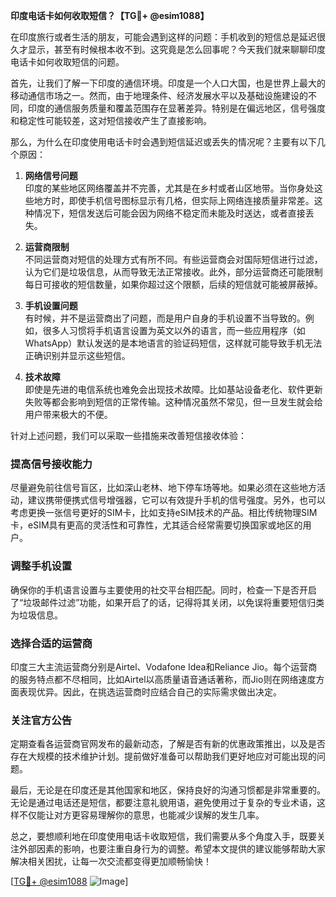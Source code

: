 **印度电话卡如何收取短信？【TG💪+ @esim1088】**

在印度旅行或者生活的朋友，可能会遇到这样的问题：手机收到的短信总是延迟很久才显示，甚至有时候根本收不到。这究竟是怎么回事呢？今天我们就来聊聊印度电话卡如何收取短信的问题。

首先，让我们了解一下印度的通信环境。印度是一个人口大国，也是世界上最大的移动通信市场之一。然而，由于地理条件、经济发展水平以及基础设施建设的不同，印度的通信服务质量和覆盖范围存在显著差异。特别是在偏远地区，信号强度和稳定性可能较差，这对短信接收产生了直接影响。

那么，为什么在印度使用电话卡时会遇到短信延迟或丢失的情况呢？主要有以下几个原因：

1. **网络信号问题**  
   印度的某些地区网络覆盖并不完善，尤其是在乡村或者山区地带。当你身处这些地方时，即使手机信号图标显示有几格，但实际上网络连接质量非常差。这种情况下，短信发送后可能会因为网络不稳定而未能及时送达，或者直接丢失。

2. **运营商限制**  
   不同运营商对短信的处理方式有所不同。有些运营商会对国际短信进行过滤，认为它们是垃圾信息，从而导致无法正常接收。此外，部分运营商还可能限制每日可接收的短信数量，如果你超过这个限额，后续的短信就可能被屏蔽掉。

3. **手机设置问题**  
   有时候，并不是运营商出了问题，而是用户自身的手机设置不当导致的。例如，很多人习惯将手机语言设置为英文以外的语言，而一些应用程序（如WhatsApp）默认发送的是本地语言的验证码短信，这样就可能导致手机无法正确识别并显示这些短信。

4. **技术故障**  
   即使是先进的电信系统也难免会出现技术故障。比如基站设备老化、软件更新失败等都会影响到短信的正常传输。这种情况虽然不常见，但一旦发生就会给用户带来极大的不便。

针对上述问题，我们可以采取一些措施来改善短信接收体验：

### 提高信号接收能力
尽量避免前往信号盲区，比如深山老林、地下停车场等地。如果必须在这些地方活动，建议携带便携式信号增强器，它可以有效提升手机的信号强度。另外，也可以考虑更换一张信号更好的SIM卡，比如支持eSIM技术的产品。相比传统物理SIM卡，eSIM具有更高的灵活性和可靠性，尤其适合经常需要切换国家或地区的用户。

### 调整手机设置
确保你的手机语言设置与主要使用的社交平台相匹配。同时，检查一下是否开启了“垃圾邮件过滤”功能，如果开启了的话，记得将其关闭，以免误将重要短信归类为垃圾信息。

### 选择合适的运营商
印度三大主流运营商分别是Airtel、Vodafone Idea和Reliance Jio。每个运营商的服务特点都不尽相同，比如Airtel以高质量语音通话著称，而Jio则在网络速度方面表现优异。因此，在挑选运营商时应结合自己的实际需求做出决定。

### 关注官方公告
定期查看各运营商官网发布的最新动态，了解是否有新的优惠政策推出，以及是否存在大规模的技术维护计划。提前做好准备可以帮助我们更好地应对可能出现的问题。

最后，无论是在印度还是其他国家和地区，保持良好的沟通习惯都是非常重要的。无论是通过电话还是短信，都要注意礼貌用语，避免使用过于复杂的专业术语，这样不仅能让对方更容易理解你的意思，也能减少误解的发生几率。

总之，要想顺利地在印度使用电话卡收取短信，我们需要从多个角度入手，既要关注外部因素的影响，也要注重自身行为的调整。希望本文提供的建议能够帮助大家解决相关困扰，让每一次交流都变得更加顺畅愉快！

[[TG💪+ @esim1088](https://t.me/s/esim1088) ![Image](https://i.postimg.cc/4NQfJmqS/Snipaste-2025-05-13-00-14-12.png)]